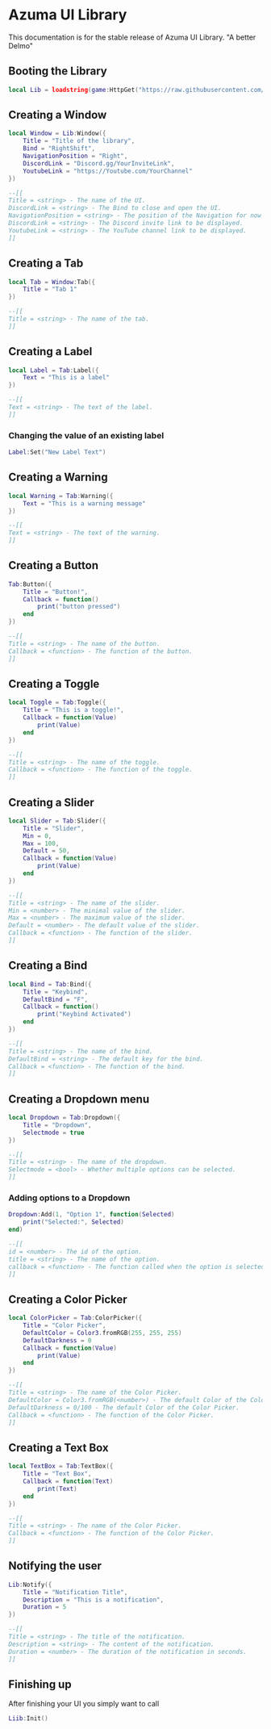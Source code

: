 # Azuma UI Library
This documentation is for the stable release of Azuma UI Library. "A better Delmo"

## Booting the Library
```lua
local Lib = loadstring(game:HttpGet("https://raw.githubusercontent.com/ImNotACoderAi/Azuma/AzumaBranch/Main.lua",true))()
```

## Creating a Window
```lua
local Window = Lib:Window({
    Title = "Title of the library",
    Bind = "RightShift",
    NavigationPosition = "Right",
    DiscordLink = "Discord.gg/YourInviteLink",
    YoutubeLink = "https://Youtube.com/YourChannel"
})

--[[
Title = <string> - The name of the UI.
DiscordLink = <string> - The Bind to close and open the UI.
NavigationPosition = <string> - The position of the Navigation for now only takes Top, And Right.
DiscordLink = <string> - The Discord invite link to be displayed.
YoutubeLink = <string> - The YouTube channel link to be displayed.
]]
```

## Creating a Tab
```lua
local Tab = Window:Tab({
    Title = "Tab 1"
})

--[[
Title = <string> - The name of the tab.
]]
```

## Creating a Label
```lua
local Label = Tab:Label({
    Text = "This is a label"
})

--[[
Text = <string> - The text of the label.
]]
```

### Changing the value of an existing label
```lua
Label:Set("New Label Text")
```

## Creating a Warning
```lua
local Warning = Tab:Warning({
    Text = "This is a warning message"
})

--[[
Text = <string> - The text of the warning.
]]
```

## Creating a Button
```lua
Tab:Button({
    Title = "Button!",
    Callback = function()
        print("button pressed")
    end    
})

--[[
Title = <string> - The name of the button.
Callback = <function> - The function of the button.
]]
```

## Creating a Toggle
```lua
local Toggle = Tab:Toggle({
    Title = "This is a toggle!",
    Callback = function(Value)
        print(Value)
    end    
})

--[[
Title = <string> - The name of the toggle.
Callback = <function> - The function of the toggle.
]]
```

## Creating a Slider
```lua
local Slider = Tab:Slider({
    Title = "Slider",
    Min = 0,
    Max = 100,
    Default = 50,
    Callback = function(Value)
        print(Value)
    end    
})

--[[
Title = <string> - The name of the slider.
Min = <number> - The minimal value of the slider.
Max = <number> - The maximum value of the slider.
Default = <number> - The default value of the slider.
Callback = <function> - The function of the slider.
]]
```

## Creating a Bind
```lua
local Bind = Tab:Bind({
    Title = "Keybind",
    DefaultBind = "F",
    Callback = function()
        print("Keybind Activated")
    end    
})

--[[
Title = <string> - The name of the bind.
DefaultBind = <string> - The default key for the bind.
Callback = <function> - The function of the bind.
]]
```

## Creating a Dropdown menu
```lua
local Dropdown = Tab:Dropdown({
    Title = "Dropdown",
    Selectmode = true
})

--[[
Title = <string> - The name of the dropdown.
Selectmode = <bool> - Whether multiple options can be selected.
]]
```

### Adding options to a Dropdown
```lua
Dropdown:Add(1, "Option 1", function(Selected)
    print("Selected:", Selected)
end)

--[[
id = <number> - The id of the option.
title = <string> - The name of the option.
callback = <function> - The function called when the option is selected.
]]
```

## Creating a Color Picker
```lua
local ColorPicker = Tab:ColorPicker({
    Title = "Color Picker",
    DefaultColor = Color3.fromRGB(255, 255, 255)
    DefaultDarkness = 0
    Callback = function(Value)
        print(Value)
    end    
})

--[[
Title = <string> - The name of the Color Picker.
DefaultColor = Color3.fromRGB(<number>) - The default Color of the Color Picker.
DefaultDarkness = 0/100 - The default Color of the Color Picker.
Callback = <function> - The function of the Color Picker.
]]
```

## Creating a Text Box
```lua
local TextBox = Tab:TextBox({
    Title = "Text Box",
    Callback = function(Text)
        print(Text)
    end    
})

--[[
Title = <string> - The name of the Color Picker.
Callback = <function> - The function of the Color Picker.
]]
```

## Notifying the user
```lua
Lib:Notify({
    Title = "Notification Title",
    Description = "This is a notification",
    Duration = 5
})

--[[
Title = <string> - The title of the notification.
Description = <string> - The content of the notification.
Duration = <number> - The duration of the notification in seconds.
]]
```

## Finishing up
After finishing your UI you simply want to call
```lua
Liib:Init()
```
